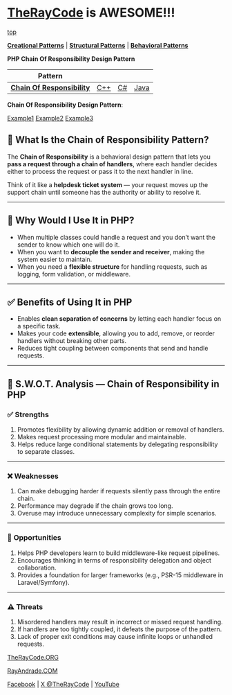 # [TheRayCode](../../../README.md) is AWESOME!!!

[top](../README.md)

**[Creational Patterns](../../Creational/README.md)** | **[Structural Patterns](../../Structural/README.md)** | **[Behavioral Patterns](../README.md)**

**PHP Chain Of Responsibility Design Pattern**

|Pattern|   |   |   |
|---|---|---|---|
| [**Chain Of Responsibility**](README.md) | [C++](../../../Csharp/Behavioral/ChainOfResponsibility/README.md) | [C#](../../../Csharp/Behavioral/ChainOfResponsibility/README.md) | [Java](../../../PHP/Behavioral/ChainOfResponsibility/README.md) |

**Chain Of Responsibility Design Pattern**:

[Example1](Example1/README.md) [Example2](Example2/README.md) [Example3](Example3/README.md)


## 🔗 What Is the Chain of Responsibility Pattern?

The **Chain of Responsibility** is a behavioral design pattern that lets you **pass a request through a chain of handlers**, where each handler decides either to process the request or pass it to the next handler in line.

Think of it like a **helpdesk ticket system** — your request moves up the support chain until someone has the authority or ability to resolve it.

---

## 🤔 Why Would I Use It in PHP?

* When multiple classes could handle a request and you don’t want the sender to know which one will do it.
* When you want to **decouple the sender and receiver**, making the system easier to maintain.
* When you need a **flexible structure** for handling requests, such as logging, form validation, or middleware.

---

## ✅ Benefits of Using It in PHP

* Enables **clean separation of concerns** by letting each handler focus on a specific task.
* Makes your code **extensible**, allowing you to add, remove, or reorder handlers without breaking other parts.
* Reduces tight coupling between components that send and handle requests.

---

## 🧠 S.W\.O.T. Analysis — Chain of Responsibility in PHP

### ✅ **Strengths**

1. Promotes flexibility by allowing dynamic addition or removal of handlers.
2. Makes request processing more modular and maintainable.
3. Helps reduce large conditional statements by delegating responsibility to separate classes.

---

### ❌ **Weaknesses**

1. Can make debugging harder if requests silently pass through the entire chain.
2. Performance may degrade if the chain grows too long.
3. Overuse may introduce unnecessary complexity for simple scenarios.

---

### 🌱 **Opportunities**

1. Helps PHP developers learn to build middleware-like request pipelines.
2. Encourages thinking in terms of responsibility delegation and object collaboration.
3. Provides a foundation for larger frameworks (e.g., PSR-15 middleware in Laravel/Symfony).

---

### ⚠️ **Threats**

1. Misordered handlers may result in incorrect or missed request handling.
2. If handlers are too tightly coupled, it defeats the purpose of the pattern.
3. Lack of proper exit conditions may cause infinite loops or unhandled requests.


[TheRayCode.ORG](https://www.TheRayCode.ORG)

[RayAndrade.COM](https://www.RayAndrade.com)

[Facebook](https://www.facebook.com/TheRayCode/) | [X @TheRayCode](https://www.x.com/TheRayCode/) | [YouTube](https://www.youtube.com/TheRayCode/)
